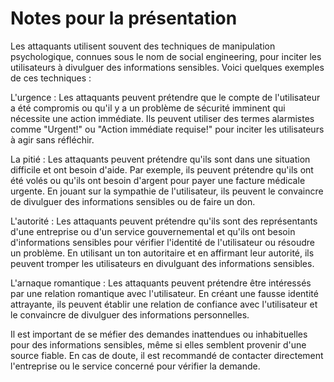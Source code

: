 # Notes pour la présentation

Les attaquants utilisent souvent des techniques de manipulation psychologique, connues sous le nom de social engineering, pour inciter les utilisateurs à divulguer des informations sensibles. Voici quelques exemples de ces techniques :

L'urgence : Les attaquants peuvent prétendre que le compte de l'utilisateur a été compromis ou qu'il y a un problème de sécurité imminent qui nécessite une action immédiate. Ils peuvent utiliser des termes alarmistes comme "Urgent!" ou "Action immédiate requise!" pour inciter les utilisateurs à agir sans réfléchir.

La pitié : Les attaquants peuvent prétendre qu'ils sont dans une situation difficile et ont besoin d'aide. Par exemple, ils peuvent prétendre qu'ils ont été volés ou qu'ils ont besoin d'argent pour payer une facture médicale urgente. En jouant sur la sympathie de l'utilisateur, ils peuvent le convaincre de divulguer des informations sensibles ou de faire un don.

L'autorité : Les attaquants peuvent prétendre qu'ils sont des représentants d'une entreprise ou d'un service gouvernemental et qu'ils ont besoin d'informations sensibles pour vérifier l'identité de l'utilisateur ou résoudre un problème. En utilisant un ton autoritaire et en affirmant leur autorité, ils peuvent tromper les utilisateurs en divulguant des informations sensibles.

L'arnaque romantique : Les attaquants peuvent prétendre être intéressés par une relation romantique avec l'utilisateur. En créant une fausse identité attrayante, ils peuvent établir une relation de confiance avec l'utilisateur et le convaincre de divulguer des informations personnelles.

Il est important de se méfier des demandes inattendues ou inhabituelles pour des informations sensibles, même si elles semblent provenir d'une source fiable. En cas de doute, il est recommandé de contacter directement l'entreprise ou le service concerné pour vérifier la demande.